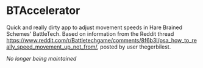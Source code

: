 # BTAccelerator
Quick and really dirty app to adjust movement speeds in Hare Brained Schemes' BattleTech. Based on information from the Reddit thread https://www.reddit.com/r/Battletechgame/comments/8f6b3l/psa_how_to_really_speed_movement_up_not_from/, posted by user thegerbilest.

*No longer being maintained*
